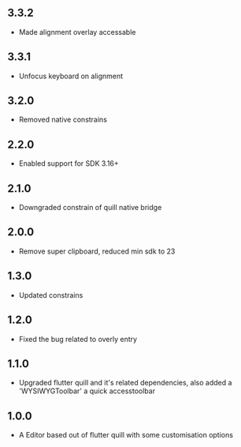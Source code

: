 ## 3.3.2

* Made alignment overlay accessable

## 3.3.1

* Unfocus keyboard on  alignment

## 3.2.0

* Removed native constrains

## 2.2.0

* Enabled support for SDK 3.16+

## 2.1.0

* Downgraded constrain of quill native bridge

## 2.0.0

* Remove super clipboard, reduced min sdk to 23

## 1.3.0

* Updated constrains

## 1.2.0

* Fixed the bug related to overly entry

## 1.1.0

* Upgraded flutter quill and it's related dependencies, also added a 'WYSIWYGToolbar' a quick accesstoolbar

## 1.0.0

* A Editor based out of flutter quill with some customisation options

